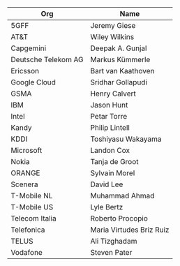 | Org                    | Name                                                |
| -----------------------| ----------------------------------------------------|
| 5GFF	| Jeremy Giese |
| AT&T	| Wiley Wilkins |
| Capgemini	| Deepak A. Gunjal |
| Deutsche Telekom AG	| Markus Kümmerle |
| Ericsson	| Bart van Kaathoven |
| Google Cloud	| Sridhar Gollapudi |
| GSMA	| Henry Calvert |
| IBM	| Jason Hunt |
| Intel	| Petar Torre |
| Kandy	| Philip Lintell |
| KDDI	| Toshiyasu Wakayama |
| Microsoft	| Landon Cox |
| Nokia	| Tanja de Groot |
| ORANGE	| Sylvain Morel |
| Scenera	| David Lee |
| T-Mobile NL | Muhammad Ahmad  |
| T-Mobile US	| Lyle Bertz |
| Telecom Italia	| Roberto Procopio |
| Telefonica	| Maria Virtudes Briz Ruiz |
| TELUS	| Ali Tizghadam |
| Vodafone	| Steven Pater |
